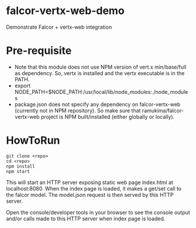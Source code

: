 # falcor-vertx-web-demo
Demonstrate Falcor + vertx-web integration

Pre-requisite
=============
* Note that this module does not use NPM version of vert.x min/base/full as dependency. So, vertx is installed and the vertx executable is in the PATH.
* export NODE_PATH=$NODE_PATH:/usr/local/lib/node_modules:./node_modules
* package.json does not specify any dependency on falcor-vertx-web (currently not in NPM repository). So make sure that ramukima/falcor-vertx-web project is NPM built/installed (either globally or locally).

HowToRun
========
```
git clone <repo>
cd <repo>
npm install
npm start
```

This will start an HTTP server exposing static web page index.html at localhost:8080. When the index page is loaded, it makes a get/set call to the falcor model. The model.json request is then served by this HTTP server.

Open the console/developer tools in your browser to see the console output and/or calls made to this HTTP server when index page is loaded.
